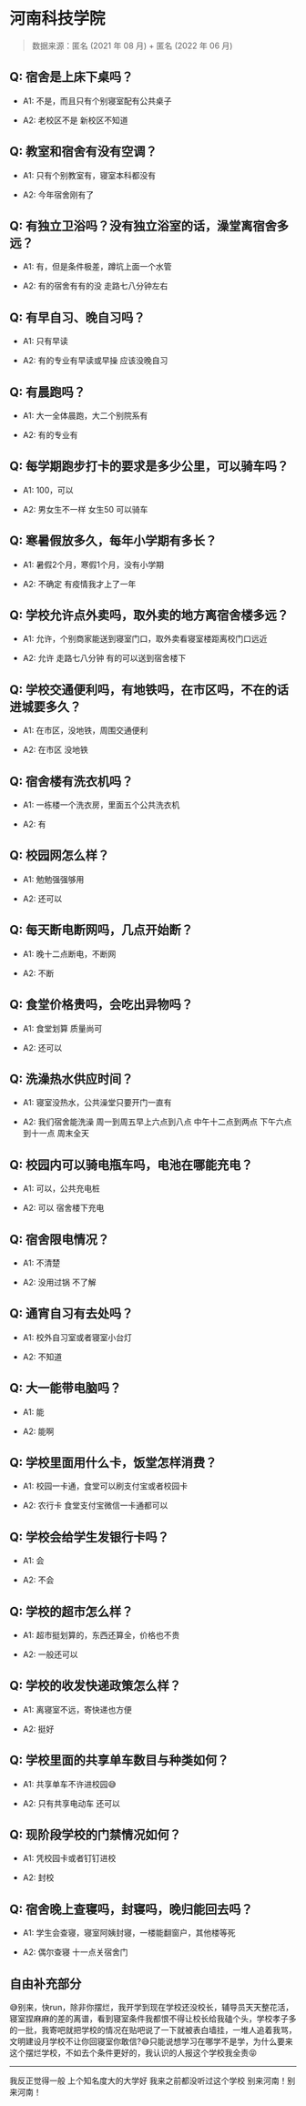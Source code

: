 # 河南科技学院

> 数据来源：匿名 (2021 年 08 月) + 匿名 (2022 年 06 月)

## Q: 宿舍是上床下桌吗？

- A1: 不是，而且只有个别寝室配有公共桌子

- A2: 老校区不是 新校区不知道

## Q: 教室和宿舍有没有空调？

- A1: 只有个别教室有，寝室本科都没有

- A2: 今年宿舍刚有了

## Q: 有独立卫浴吗？没有独立浴室的话，澡堂离宿舍多远？

- A1: 有，但是条件极差，蹲坑上面一个水管

- A2: 有的宿舍有有的没    走路七八分钟左右

## Q: 有早自习、晚自习吗？

- A1: 只有早读

- A2: 有的专业有早读或早操 应该没晚自习

## Q: 有晨跑吗？

- A1: 大一全体晨跑，大二个别院系有

- A2: 有的专业有

## Q: 每学期跑步打卡的要求是多少公里，可以骑车吗？

- A1: 100，可以

- A2: 男女生不一样 女生50  可以骑车

## Q: 寒暑假放多久，每年小学期有多长？

- A1: 暑假2个月，寒假1个月，没有小学期

- A2: 不确定 有疫情我才上了一年

## Q: 学校允许点外卖吗，取外卖的地方离宿舍楼多远？

- A1: 允许，个别商家能送到寝室门口，取外卖看寝室楼距离校门口远近

- A2: 允许  走路七八分钟 有的可以送到宿舍楼下

## Q: 学校交通便利吗，有地铁吗，在市区吗，不在的话进城要多久？

- A1: 在市区，没地铁，周围交通便利

- A2: 在市区 没地铁

## Q: 宿舍楼有洗衣机吗？

- A1: 一栋楼一个洗衣房，里面五个公共洗衣机

- A2: 有

## Q: 校园网怎么样？

- A1: 勉勉强强够用

- A2: 还可以

## Q: 每天断电断网吗，几点开始断？

- A1: 晚十二点断电，不断网

- A2: 不断

## Q: 食堂价格贵吗，会吃出异物吗？

- A1: 食堂划算 质量尚可

- A2: 还可以

## Q: 洗澡热水供应时间？

- A1: 寝室没热水，公共澡堂只要开门一直有

- A2: 我们宿舍能洗澡 周一到周五早上六点到八点 中午十二点到两点 下午六点到十一点  周末全天

## Q: 校园内可以骑电瓶车吗，电池在哪能充电？

- A1: 可以，公共充电桩

- A2: 可以 宿舍楼下充电

## Q: 宿舍限电情况？

- A1: 不清楚

- A2: 没用过锅 不了解

## Q: 通宵自习有去处吗？

- A1: 校外自习室或者寝室小台灯

- A2: 不知道

## Q: 大一能带电脑吗？

- A1: 能

- A2: 能啊

## Q: 学校里面用什么卡，饭堂怎样消费？

- A1: 校园一卡通，食堂可以刷支付宝或者校园卡

- A2: 农行卡  食堂支付宝微信一卡通都可以

## Q: 学校会给学生发银行卡吗？

- A1: 会

- A2: 不会

## Q: 学校的超市怎么样？

- A1: 超市挺划算的，东西还算全，价格也不贵

- A2: 一般还可以

## Q: 学校的收发快递政策怎么样？

- A1: 离寝室不远，寄快递也方便

- A2: 挺好

## Q: 学校里面的共享单车数目与种类如何？

- A1: 共享单车不许进校园😅

- A2: 只有共享电动车 还可以

## Q: 现阶段学校的门禁情况如何？

- A1: 凭校园卡或者钉钉进校

- A2: 封校

## Q: 宿舍晚上查寝吗，封寝吗，晚归能回去吗？

- A1: 学生会查寝，寝室阿姨封寝，一楼能翻窗户，其他楼等死

- A2: 偶尔查寝 十一点关宿舍门

## 自由补充部分

😅别来，快run，除非你摆烂，我开学到现在学校还没校长，辅导员天天整花活，寝室捏麻麻的差的离谱，看到寝室条件我都恨不得让校长给我磕个头，学校孝子多的一批，我寄吧就把学校的情况在贴吧说了一下就被表白墙挂，一堆人追着我骂，文明建设月学校不让你回寝室你敢信?😅只能说想学习在哪学不是学，为什么要来这个摆烂学校，不如去个条件更好的，我认识的人报这个学校我全责😝

***

我反正觉得一般   上个知名度大的大学好   我来之前都没听过这个学校   别来河南！别来河南！